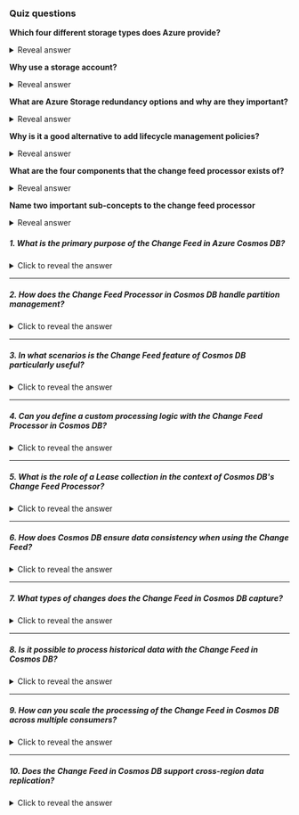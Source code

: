 ### Quiz questions

**Which four different storage types does Azure provide?**
<details><summary> Reveal answer </summary>
Blob storage - For storing large amount of unstructured data<br>
File storage - For files that needs to be accessed frequently. <br>
Queue Storage - Common alternative to use for message-oriented applications, such as light weight communication between microservices (TexMessages, Emails etc.)<br>
Table Storage - This type of storage is a NoSQL key-value store that is designed for storing large amounts of structured data.
</details>

**Why use a storage account?**
<details><summary>Reveal answer</summary> 
There are several reasons, can be used for creating queues or just having a place that collects logging data etc, it is a safe option to store every different type of information, it all depends what your needs are.
</details>

**What are Azure Storage redundancy options and why are they important?**
<details><summary>Reveal answer</summary>
Azure Storage offers different redundancy options to protect your data against data loss or corruption. These options are designed to provide high availability and durability of your data, so that you can access it when you need it.
</details>

**Why is it a good alternative to add lifecycle management policies?**
<details><summary>Reveal answer</summary>
It helps you have automated processes that handles the transitioning of blobs to and between storage tiers, hot to cool or form cool to archive. This reduces costs. It can also be used for automated cleanup or have blobs automatically deleted for GDPR compliance etc.
</details>

**What are the four components that the change feed processor exists of?**
<details><summary>Reveal answer</summary>
1. Monitor container - Tracks changes in a specified Azure Cosmos DB container<br>
2. Lease container - Manages state and partition ownership for distributed processing.s<br>
3. Host/compute instance - Executes user-defined logic on change feed data.<br>
4. Delegate - the code that runs when any event in the change notifications triggers it.
</details>

**Name two important sub-concepts to the change feed processor**
<details><summary>Reveal answer</summary>
1. Change feed estimator - monitor's the progress of your change feed processor instances as they read the change feed. <br>
2. Error-message queue (DLQ) - Use a fallback method for batches that gets "stuck", so you can handle these later.<br>
</details>


##### 1. What is the primary purpose of the Change Feed in Azure Cosmos DB?

<details> <summary>Click to reveal the answer</summary> [Your Answer Here] </details>

---

##### 2. How does the Change Feed Processor in Cosmos DB handle partition management?

<details> <summary>Click to reveal the answer</summary> [Your Answer Here] </details>

---

##### 3. In what scenarios is the Change Feed feature of Cosmos DB particularly useful?

<details> <summary>Click to reveal the answer</summary> [Your Answer Here] </details>

---

##### 4. Can you define a custom processing logic with the Change Feed Processor in Cosmos DB?

<details> <summary>Click to reveal the answer</summary> [Your Answer Here] </details>

---

##### 5. What is the role of a Lease collection in the context of Cosmos DB's Change Feed Processor?

<details> <summary>Click to reveal the answer</summary> [Your Answer Here] </details>

---

##### 6. How does Cosmos DB ensure data consistency when using the Change Feed?

<details> <summary>Click to reveal the answer</summary> [Your Answer Here] </details>

---

##### 7. What types of changes does the Change Feed in Cosmos DB capture?

<details> <summary>Click to reveal the answer</summary> [Your Answer Here] </details>

---

##### 8. Is it possible to process historical data with the Change Feed in Cosmos DB?

<details> <summary>Click to reveal the answer</summary> [Your Answer Here] </details>

---

##### 9. How can you scale the processing of the Change Feed in Cosmos DB across multiple consumers?

<details> <summary>Click to reveal the answer</summary> [Your Answer Here] </details>

---

##### 10. Does the Change Feed in Cosmos DB support cross-region data replication?

<details> <summary>Click to reveal the answer</summary> [Your Answer Here] </details>